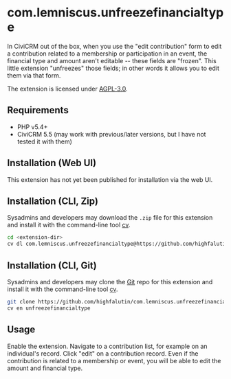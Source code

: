 # com.lemniscus.unfreezefinancialtype

In CiviCRM out of the box, when you use the "edit contribution" form to edit a contribution related to a membership or participation in an event, the financial type and amount aren't editable -- these fields are "frozen". This little extension "unfreezes" those fields; in other words it allows you to edit them via that form.

The extension is licensed under [AGPL-3.0](LICENSE.txt).

## Requirements

* PHP v5.4+
* CiviCRM 5.5 (may work with previous/later versions, but I have not tested it with them)

## Installation (Web UI)

This extension has not yet been published for installation via the web UI.

## Installation (CLI, Zip)

Sysadmins and developers may download the `.zip` file for this extension and
install it with the command-line tool [cv](https://github.com/civicrm/cv).

```bash
cd <extension-dir>
cv dl com.lemniscus.unfreezefinancialtype@https://github.com/highfalutin/com.lemniscus.unfreezefinancialtype/archive/master.zip
```

## Installation (CLI, Git)

Sysadmins and developers may clone the [Git](https://en.wikipedia.org/wiki/Git) repo for this extension and
install it with the command-line tool [cv](https://github.com/civicrm/cv).

```bash
git clone https://github.com/highfalutin/com.lemniscus.unfreezefinancialtype.git
cv en unfreezefinancialtype
```

## Usage

Enable the extension. Navigate to a contribution list, for example on an individual's record. Click "edit" on a contribution record. Even if the contribution is related to a membership or event, you will be able to edit the amount and financial type.